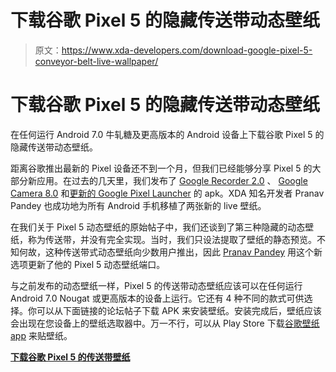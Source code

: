 # 下载谷歌 Pixel 5 的隐藏传送带动态壁纸

> 原文：<https://www.xda-developers.com/download-google-pixel-5-conveyor-belt-live-wallpaper/>

# 下载谷歌 Pixel 5 的隐藏传送带动态壁纸

在任何运行 Android 7.0 牛轧糖及更高版本的 Android 设备上下载谷歌 Pixel 5 的隐藏传送带动态壁纸。

距离谷歌推出最新的 Pixel 设备还不到一个月，但我们已经能够分享 Pixel 5 的大部分新应用。在过去的几天里，我们发布了 [Google Recorder 2.0](https://www.xda-developers.com/download-google-recorder-2-0-pixel-5-other-pixel-devices/) 、 [Google Camera 8.0](https://www.xda-developers.com/download-google-camera-8-0-from-pixel-5-other-pixel-phones/) 和[更新的 Google Pixel Launcher](https://www.xda-developers.com/download-pixel-launcher-google-pixel-5-adds-grid-size-options/) 的 apk。XDA 知名开发者 Pranav Pandey 也成功地为所有 Android 手机移植了两张新的 live 壁纸。

在我们关于 Pixel 5 动态壁纸的原始帖子中，我们还谈到了第三种隐藏的动态壁纸，称为传送带，并没有完全实现。当时，我们只设法提取了壁纸的静态预览。不知何故，这种传送带式动态壁纸向少数用户推出，因此 [Pranav Pandey](https://forum.xda-developers.com/member.php?u=3962236) 用这个新选项更新了他的 Pixel 5 动态壁纸端口。

与之前发布的动态壁纸一样，Pixel 5 的传送带动态壁纸应该可以在任何运行 Android 7.0 Nougat 或更高版本的设备上运行。它还有 4 种不同的款式可供选择。你可以从下面链接的论坛帖子下载 APK 来安装壁纸。安装完成后，壁纸应该会出现在您设备上的壁纸选取器中。万一不行，可以从 Play Store 下载[谷歌壁纸 app](https://play.google.com/store/apps/details?id=com.google.android.apps.wallpaper) 来贴壁纸。

**[下载谷歌 Pixel 5 的传送带壁纸](https://forum.xda-developers.com/showpost.php?p=83776019&postcount=2180)**